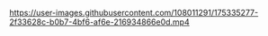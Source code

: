 https://user-images.githubusercontent.com/108011291/175335277-2f33628c-b0b7-4bf6-af6e-216934866e0d.mp4
